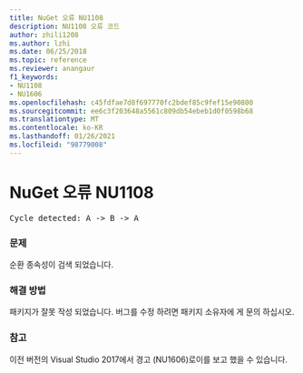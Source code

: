 ```yaml
---
title: NuGet 오류 NU1108
description: NU1108 오류 코드
author: zhili1208
ms.author: lzhi
ms.date: 06/25/2018
ms.topic: reference
ms.reviewer: anangaur
f1_keywords:
- NU1108
- NU1606
ms.openlocfilehash: c45fdfae7d8f697770fc2bdef85c9fef15e90800
ms.sourcegitcommit: ee6c3f203648a5561c809db54ebeb1d0f0598b68
ms.translationtype: MT
ms.contentlocale: ko-KR
ms.lasthandoff: 01/26/2021
ms.locfileid: "98779008"
---
```

# <a name="nuget-error-nu1108"></a>NuGet 오류 NU1108

<pre>Cycle detected: A -> B -> A</pre>

### <a name="issue"></a>문제
순환 종속성이 검색 되었습니다.

### <a name="solution"></a>해결 방법
패키지가 잘못 작성 되었습니다. 버그를 수정 하려면 패키지 소유자에 게 문의 하십시오.

### <a name="note"></a>참고
이전 버전의 Visual Studio 2017에서 경고 (NU1606)로이를 보고 했을 수 있습니다.
